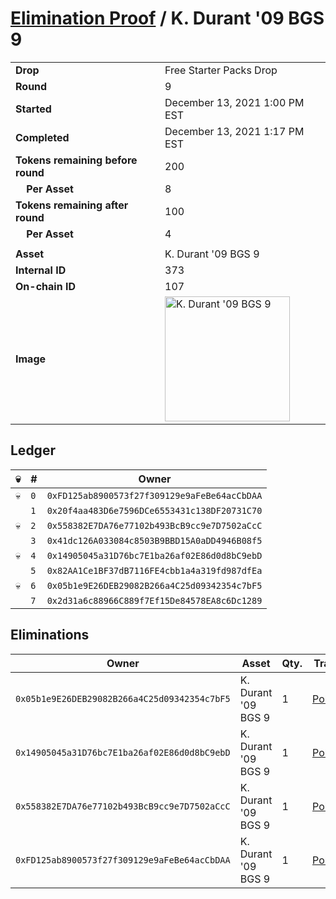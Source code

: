 # [Elimination Proof](./readme.md) / K. Durant &#039;09 BGS 9

|||
|---|---|
| **Drop** | Free Starter Packs Drop |
| **Round** | 9 |
| **Started** | December 13, 2021 1:00 PM EST |
| **Completed** | December 13, 2021 1:17 PM EST |
| **Tokens remaining before round** | 200 |
| **&nbsp;&nbsp;&nbsp;&nbsp;Per Asset** | 8 |
| **Tokens remaining after round** | 100 |
| **&nbsp;&nbsp;&nbsp;&nbsp;Per Asset** | 4 |
| | |
| **Asset** | K. Durant &#039;09 BGS 9 |
| **Internal ID** | 373 |
| **On-chain ID** | 107 |
| **Image** | <img src="https://tcdn.blokpax.com/95048cbb-7e90-4924-8953-e461c52f07b9/a89a65960c653a300907b10517c6d79e45a027c8fc3b46dc325006faa9c60ab5.jpg" height="200" alt="K. Durant &#039;09 BGS 9" /> |

## Ledger

| 💀 | # | Owner |
| --- | --- | --- |
| 💀 | `0` | `0xFD125ab8900573f27f309129e9aFeBe64acCbDAA` |
|  | `1` | `0x20f4aa483D6e7596DCe6553431c138DF20731C70` |
| 💀 | `2` | `0x558382E7DA76e77102b493BcB9cc9e7D7502aCcC` |
|  | `3` | `0x41dc126A033084c8503B9BBD15A0aDD4946B08f5` |
| 💀 | `4` | `0x14905045a31D76bc7E1ba26af02E86d0d8bC9ebD` |
|  | `5` | `0x82AA1Ce1BF37dB7116FE4cbb1a4a319fd987dfEa` |
| 💀 | `6` | `0x05b1e9E26DEB29082B266a4C25d09342354c7bF5` |
|  | `7` | `0x2d31a6c88966C889f7Ef15De84578EA8c6Dc1289` |


## Eliminations

| Owner | Asset | Qty. | Transaction |
| --- | --- | --- | --- |
| `0x05b1e9E26DEB29082B266a4C25d09342354c7bF5` | K. Durant '09 BGS 9 | 1 | [Polygonscan](https://polygonscan.com/tx/0x00790337fc34ed47eb640490a43c3144779deb615c442834bc6e3dff04620a24) |
| `0x14905045a31D76bc7E1ba26af02E86d0d8bC9ebD` | K. Durant '09 BGS 9 | 1 | [Polygonscan](https://polygonscan.com/tx/0x747e1308abe98161ee943c577afb334ebe111c13cd02931f93c841948f45bad6) |
| `0x558382E7DA76e77102b493BcB9cc9e7D7502aCcC` | K. Durant '09 BGS 9 | 1 | [Polygonscan](https://polygonscan.com/tx/0xb99fe2ed671c52eb4c8dabc403d2421c6a201ca29bae16c24002804a4fad37fc) |
| `0xFD125ab8900573f27f309129e9aFeBe64acCbDAA` | K. Durant '09 BGS 9 | 1 | [Polygonscan](https://polygonscan.com/tx/0xdb92da5a9dcb9961373c5268da0ef90cbb2781e6847bdc8e295fedc616428cbb) |
